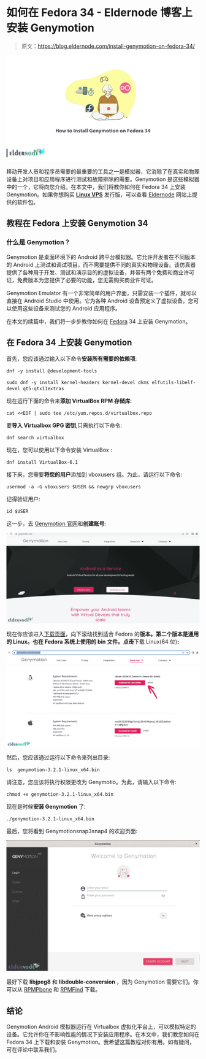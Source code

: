 # 如何在 Fedora 34 - Eldernode 博客上安装 Genymotion

> 原文：<https://blog.eldernode.com/install-genymotion-on-fedora-34/>

![How to install Genymotion on Fedora 34](img/29344a7ea6dac2d0cfb97a1ed9889d94.png)

移动开发人员和程序员需要的最重要的工具之一是模拟器，它消除了在真实和物理设备上对项目和应用程序进行测试和故障排除的需要。Genymotion 是这些模拟器中的一个，它将向您介绍。在本文中，我们将教你如何在 Fedora 34 上安装 Genymotion。如果你想购买 [**Linux VPS**](https://eldernode.com/linux-vps/) 发行版，可以查看 [Eldernode](https://eldernode.com/) 网站上提供的软件包。

## **教程在 Fedora 上安装 Genymotion 34**

### **什么是 Genymotion？**

Genymotion 是桌面环境下的 Android 跨平台模拟器。它允许开发者在不同版本的 Android 上测试和调试项目，而不需要提供不同的真实和物理设备。该仿真器提供了各种用于开发、测试和演示目的的虚拟设备，并带有两个免费和商业许可证，免费版本为您提供了必要的功能，您无需购买商业许可证。

Genymotion Emulator 有一个非常简单的用户界面，只需安装一个插件，就可以直接在 Android Studio 中使用。它为各种 Android 设备预定义了虚拟设备，您可以使用这些设备来测试您的 Android 应用程序。

在本文的续篇中，我们将一步步教你如何在 [Fedora](https://blog.eldernode.com/tag/fedora/) 34 上安装 Genymotion。

## **在 Fedora 34 上安装 Genymotion**

首先，您应该通过输入以下命令**安装所有需要的依赖项**:

```
dnf -y install @development-tools
```

```
sudo dnf -y install kernel-headers kernel-devel dkms elfutils-libelf-devel qt5-qtx11extras
```

现在运行下面的命令来**添加 VirtualBox RPM 存储库**:

```
cat <<EOF | sudo tee /etc/yum.repos.d/virtualbox.repo
```

要**导入 Virtualbox GPG 密钥**,只需执行以下命令:

```
dnf search virtualbox
```

现在，您可以使用以下命令安装 VirtualBox :

```
dnf install VirtualBox-6.1
```

接下来，您需要**将您的用户**添加到 vboxusers 组。为此，请运行以下命令:

```
usermod -a -G vboxusers $USER && newgrp vboxusers
```

记得验证用户:

```
id $USER
```

这一步，去 [Genymotion 官网](https://www.genymotion.com/)和**创建账号**:

![Genymotion-official-website](img/0016da3c2203eaafed157def847134c2.png)

现在你应该进入[下载页面](https://www.genymotion.com/download/)，向下滚动找到适合 Fedora 的**版本。第二个版本是通用的 Linux。也在 Fedora 系统上使用的 bin 文件。点击**下载 Linux(64 位)**:**

![Download-Genymotion-for-Fedora](img/3263d605e05d053c59c754468488a768.png)

然后，您应该通过运行以下命令来列出目录:

```
ls  genymotion-3.2.1-linux_x64.bin
```

请注意，您应该将执行权限更改为 Genymotio。为此，请输入以下命令:

```
chmod +x genymotion-3.2.1-linux_x64.bin
```

现在是时候**安装 Genymotion** 了:

```
./genymotion-3.2.1-linux_x64.bin
```

最后，您将看到 Genymotionsnap3snap4 的欢迎页面:

![Genymotion-welcome page](img/60c7f64c508782f19f4013694a1602e2.png)

最好下载 **libjpeg8** 和 **libdouble-conversion** ，因为 Genymotion 需要它们。你可以从 [RPMPbone](http://rpm.pbone.net/info_idpl_23363141_distro_opensuse_com_libjpeg8-8.4.0-6.23.x86_64.rpm.html) 和 [RPMFind](https://www.rpmfind.net/linux/rpm2html/search.php?query=libdouble-conversion.so.1%28%29%2864bit%29) 下载。

## 结论

Genymotion Android 模拟器运行在 Virtualbox 虚拟化平台上，可以模拟特定的设备。它允许你在不影响性能的情况下安装应用程序。在本文中，我们教您如何在 Fedora 34 上下载和安装 Genymotion。我希望这篇教程对你有用。如有疑问，可在评论中联系我们。